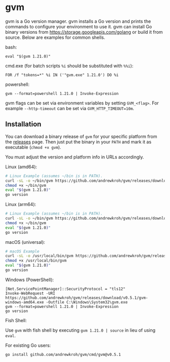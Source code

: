 gvm
===

gvm is a Go version manager. gvm installs a Go version and prints the commands
to configure your environment to use it. gvm can install Go binary versions from
https://storage.googleapis.com/golang or build it from source. Below are
examples for common shells.

bash:

`eval "$(gvm 1.21.0)"`

cmd.exe (for batch scripts `%i` should be substituted with `%%i`):

`FOR /f "tokens=*" %i IN ('"gvm.exe" 1.21.0') DO %i`

powershell:

`gvm --format=powershell 1.21.0 | Invoke-Expression`

gvm flags can be set via environment variables by setting `GVM_<flag>`. For
example `--http-timeout` can be set via `GVM_HTTP_TIMEOUT=10m`.

Installation
------------

You can download a binary release of `gvm` for your specific platform from the
[releases](https://github.com/andrewkroh/gvm/releases) page. Then just put the
binary in your `PATH` and mark it as executable (`chmod +x gvm`).

You must adjust the version and platform info in URLs accordingly.

Linux (amd64):

``` bash
# Linux Example (assumes ~/bin is in PATH).
curl -sL -o ~/bin/gvm https://github.com/andrewkroh/gvm/releases/download/v0.5.1/gvm-linux-amd64
chmod +x ~/bin/gvm
eval "$(gvm 1.21.0)"
go version
```

Linux (arm64):

``` bash
# Linux Example (assumes ~/bin is in PATH).
curl -sL -o ~/bin/gvm https://github.com/andrewkroh/gvm/releases/download/v0.5.1/gvm-linux-arm64
chmod +x ~/bin/gvm
eval "$(gvm 1.21.0)"
go version
```

macOS (universal):

``` bash
# macOS Example
curl -sL -o /usr/local/bin/gvm https://github.com/andrewkroh/gvm/releases/download/v0.5.1/gvm-darwin-all
chmod +x /usr/local/bin/gvm
eval "$(gvm 1.21.0)"
go version
```

Windows (PowerShell):

```
[Net.ServicePointManager]::SecurityProtocol = "tls12"
Invoke-WebRequest -URI https://github.com/andrewkroh/gvm/releases/download/v0.5.1/gvm-windows-amd64.exe -Outfile C:\Windows\System32\gvm.exe
gvm --format=powershell 1.21.0 | Invoke-Expression
go version
```

Fish Shell:

Use `gvm` with fish shell by executing `gvm 1.21.0 | source` in lieu of using `eval`.

For existing Go users:

`go install github.com/andrewkroh/gvm/cmd/gvm@v0.5.1`
